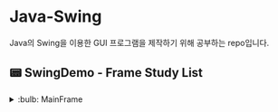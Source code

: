 # Java-Swing
Java의 Swing을 이용한 GUI 프로그램을 제작하기 위해 공부하는 repo입니다.


## :pager: SwingDemo - Frame Study List


<details>
  <summary> :bulb: MainFrame </summary> 
  Youtube url : https://www.youtube.com/watch?v=aIdIXsi1qTU <br>

  ![image](https://github.com/Ogu1208/Java-Swing/assets/76902448/505ed275-06d0-437a-b6d4-0c0324632ffe)


</detals>


